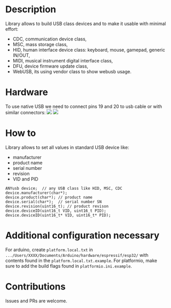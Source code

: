 # Description

Library allows to build USB class devices and to make it usable with minimal effort:
- CDC, communication device class,
- MSC, mass storage class,
- HID, human interface device class: keyboard, mouse, gamepad, generic IN/OUT,
- MIDI, musical instrument digital interface class,
- DFU, device firmware update class,
- WebUSB, its using vendor class to show webusb usage.

# Hardware
To use native USB we need to connect pins 19 and 20 to usb cable or with similar connectors:
![](https://ae01.alicdn.com/kf/HTB1MFvqNgHqK1RjSZJnq6zNLpXaR/10-sztuk-Mini-Micro-USB-do-DIP-2-54mm-Adapter-z-cze-modu-u-Panel-kobiet.jpg)
![](https://ae01.alicdn.com/kf/HTB1cfmCgcnI8KJjSspeq6AwIpXa6/AMS1117-3-3V-AMS1117-3-3V-Mini-USB-5V-3-3V-DC-Perfect-Power-Supply-Module.jpg)

# How to
Library allows to set all values in standard USB device like:
- manufacturer
- product name
- serial number
- revision
- VID and PID

```
ANYusb device;  // any USB class like HID, MSC, CDC
device.manufacturer(char*);
device.product(char*); // product name
device.serial(char*);  // serial number SN
device.revision(uint16_t); // product revison
device.deviceID(uint16_t VID, uint16_t PID);
device.deviceID(uint16_t* VID, uint16_t* PID);
```

# Additional configuration necessary

For arduino, create `platform.local.txt` in `.../Users/XXXX/Documents/Arduino/hardware/espressif/esp32/` with contents found in the `platform.local.txt.example`.
For platformio, make sure to add the build flags found in `platformio.ini.example`.

# Contributions
Issues and PRs are welcome.

